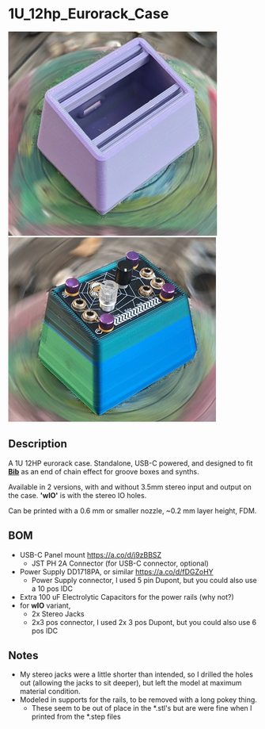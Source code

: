 # 1U_12hp_Eurorack_Case
![1U 12hp Eurorack Case with USB-C Power, no stereo in or out](/assets/images/1U_12HP_USBC.webp)
![1U 12hp Eurorack Case with USB-C Power, with stereo in/out](/assets/images/1U_12HP_USBC_wIO.webp)
## Description
A 1U 12HP eurorack case. Standalone, USB-C powered, and designed to fit [**Bib**](https://plinkysynth.com/docs/bib-manual) as an end of chain effect for groove boxes and synths.

Available in 2 versions, with and without 3.5mm stereo input and output on the case. **'wIO'** is with the stereo IO holes. 

Can be printed with a 0.6 mm or smaller nozzle, ~0.2 mm layer height, FDM. 

## BOM
- USB-C Panel mount https://a.co/d/j9zBBSZ
  - JST PH 2A Connector (for USB-C connector, optional)
- Power Supply DD1718PA, or similar https://a.co/d/fDGZoHY
  - Power Supply connector, I used 5 pin Dupont, but you could also use a 10 pos IDC
- Extra 100 uF Electrolytic Capacitors for the power rails (why not?)
- for **wIO** variant,
  - 2x Stereo Jacks 
  - 2x3 pos connector, I used 2x 3 pos Dupont, but you could also use 6 pos IDC 

## Notes
- My stereo jacks were a little shorter than intended, so I drilled the holes out (allowing the jacks to sit deeper), but left the model at maximum material condition.
- Modeled in supports for the rails, to be removed with a long pokey thing.
  - These seem to be out of place in the *.stl's but are were fine when I printed from the *.step files
